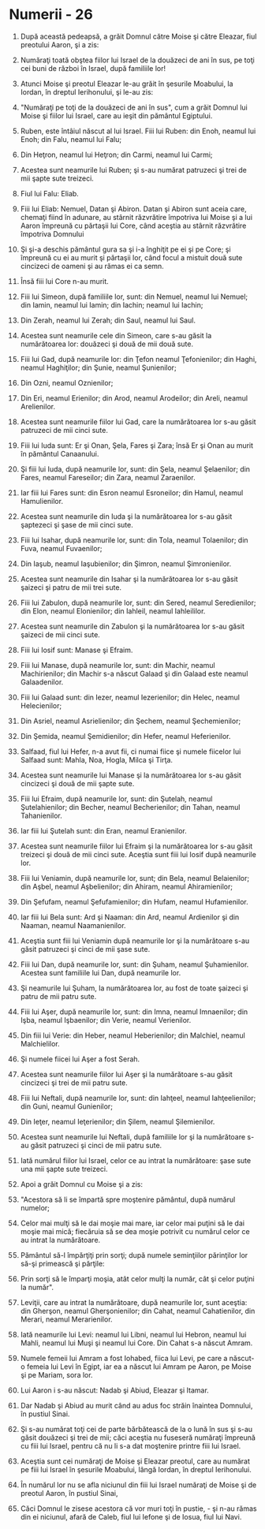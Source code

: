 # Numerii - 26

1. După această pedeapsă, a grăit Domnul către Moise şi către Eleazar, fiul preotului Aaron, şi a zis: 

2. Număraţi toată obştea fiilor lui Israel de la douăzeci de ani în sus, pe toţi cei buni de război în Israel, după familiile lor!

3. Atunci Moise şi preotul Eleazar le-au grăit în şesurile Moabului, la Iordan, în dreptul Ierihonului, şi le-au zis: 

4. "Număraţi pe toţi de la douăzeci de ani în sus", cum a grăit Domnul lui Moise şi fiilor lui Israel, care au ieşit din pământul Egiptului. 

5. Ruben, este întâiul născut al lui Israel. Fiii lui Ruben: din Enoh, neamul lui Enoh; din Falu, neamul lui Falu; 

6. Din Heţron, neamul lui Heţron; din Carmi, neamul lui Carmi; 

7. Acestea sunt neamurile lui Ruben; şi s-au numărat patruzeci şi trei de mii şapte sute treizeci. 

8. Fiul lui Falu: Eliab. 

9. Fiii lui Eliab: Nemuel, Datan şi Abiron. Datan şi Abiron sunt aceia care, chemaţi fiind în adunare, au stârnit răzvrătire împotriva lui Moise şi a lui Aaron împreună cu părtaşii lui Core, când aceştia au stârnit răzvrătire împotriva Domnului 

10. Şi şi-a deschis pământul gura sa şi i-a înghiţit pe ei şi pe Core; şi împreună cu ei au murit şi părtaşii lor, când focul a mistuit două sute cincizeci de oameni şi au rămas ei ca semn. 

11. Însă fiii lui Core n-au murit. 

12. Fiii lui Simeon, după familiile lor, sunt: din Nemuel, neamul lui Nemuel; din Iamin, neamul lui Iamin; din Iachin; neamul lui Iachin; 

13. Din Zerah, neamul lui Zerah; din Saul, neamul lui Saul. 

14. Acestea sunt neamurile cele din Simeon, care s-au găsit la numărătoarea lor: douăzeci şi două de mii două sute. 

15. Fiii lui Gad, după neamurile lor: din Ţefon neamul Ţefonienilor; din Haghi, neamul Haghiţilor; din Şunie, neamul Şunienilor; 

16. Din Ozni, neamul Oznienilor; 

17. Din Eri, neamul Erienilor; din Arod, neamul Arodeilor; din Areli, neamul Arelienilor. 

18. Acestea sunt neamurile fiilor lui Gad, care la numărătoarea lor s-au găsit patruzeci de mii cinci sute. 

19. Fiii lui Iuda sunt: Er şi Onan, Şela, Fares şi Zara; însă Er şi Onan au murit în pământul Canaanului. 

20. Şi fiii lui Iuda, după neamurile lor, sunt: din Şela, neamul Şelaenilor; din Fares, neamul Fareseilor; din Zara, neamul Zaraenilor. 

21. Iar fiii lui Fares sunt: din Esron neamul Esroneilor; din Hamul, neamul Hamulienilor. 

22. Acestea sunt neamurile din Iuda şi la numărătoarea lor s-au găsit şaptezeci şi şase de mii cinci sute. 

23. Fiii lui Isahar, după neamurile lor, sunt: din Tola, neamul Tolaenilor; din Fuva, neamul Fuvaenilor; 

24. Din Iaşub, neamul Iaşubienilor; din Şimron, neamul Şimronienilor. 

25. Acestea sunt neamurile din Isahar şi la numărătoarea lor s-au găsit şaizeci şi patru de mii trei sute. 

26. Fiii lui Zabulon, după neamurile lor, sunt: din Sered, neamul Seredienilor; din Elon, neamul Elonienilor; din Iahleil, neamul Iahleililor. 

27. Acestea sunt neamurile din Zabulon şi la numărătoarea lor s-au găsit şaizeci de mii cinci sute. 

28. Fiii lui Iosif sunt: Manase şi Efraim. 

29. Fiii lui Manase, după neamurile lor, sunt: din Machir, neamul Machirienilor; din Machir s-a născut Galaad şi din Galaad este neamul Galaadenilor. 

30. Fiii lui Galaad sunt: din Iezer, neamul Iezerienilor; din Helec, neamul Helecienilor; 

31. Din Asriel, neamul Asrielienilor; din Şechem, neamul Şechemienilor; 

32. Din Şemida, neamul Şemidienilor; din Hefer, neamul Heferienilor. 

33. Salfaad, fiul lui Hefer, n-a avut fii, ci numai fiice şi numele fiicelor lui Salfaad sunt: Mahla, Noa, Hogla, Milca şi Tirţa. 

34. Acestea sunt neamurile lui Manase şi la numărătoarea lor s-au găsit cincizeci şi două de mii şapte sute. 

35. Fiii lui Efraim, după neamurile lor, sunt: din Şutelah, neamul Şutelahienilor; din Becher, neamul Becherienilor; din Tahan, neamul Tahanienilor. 

36. Iar fiii lui Şutelah sunt: din Eran, neamul Eranienilor. 

37. Acestea sunt neamurile fiilor lui Efraim şi la numărătoarea lor s-au găsit treizeci şi două de mii cinci sute. Aceştia sunt fiii lui Iosif după neamurile lor. 

38. Fiii lui Veniamin, după neamurile lor, sunt; din Bela, neamul Belaienilor; din Aşbel, neamul Aşbelienilor; din Ahiram, neamul Ahiramienilor; 

39. Din Şefufam, neamul Şefufamienilor; din Hufam, neamul Hufamienilor. 

40. Iar fiii lui Bela sunt: Ard şi Naaman: din Ard, neamul Ardienilor şi din Naaman, neamul Naamanienilor. 

41. Aceştia sunt fiii lui Veniamin după neamurile lor şi la numărătoare s-au găsit patruzeci şi cinci de mii şase sute. 

42. Fiii lui Dan, după neamurile lor, sunt: din Şuham, neamul Şuhamienilor. Acestea sunt familiile lui Dan, după neamurile lor. 

43. Şi neamurile lui Şuham, la numărătoarea lor, au fost de toate şaizeci şi patru de mii patru sute. 

44. Fiii lui Aşer, după neamurile lor, sunt: din Imna, neamul Imnaenilor; din Işba, neamul Işbaenilor; din Verie, neamul Verienilor. 

45. Din fiii lui Verie: din Heber, neamul Heberienilor; din Malchiel, neamul Malchielilor. 

46. Şi numele fiicei lui Aşer a fost Serah. 

47. Acestea sunt neamurile fiilor lui Aşer şi la numărătoare s-au găsit cincizeci şi trei de mii patru sute. 

48. Fiii lui Neftali, după neamurile lor, sunt: din Iahţeel, neamul Iahţeelienilor; din Guni, neamul Gunienilor; 

49. Din Ieţer, neamul Ieţerienilor; din Şilem, neamul Şilemienilor. 

50. Acestea sunt neamurile lui Neftali, după familiile lor şi la numărătoare s-au găsit patruzeci şi cinci de mii patru sute. 

51. Iată numărul fiilor lui Israel, celor ce au intrat la numărătoare: şase sute una mii şapte sute treizeci. 

52. Apoi a grăit Domnul cu Moise şi a zis: 

53. "Acestora să li se împartă spre moştenire pământul, după numărul numelor; 

54. Celor mai mulţi să le dai moşie mai mare, iar celor mai puţini să le dai moşie mai mică; fiecăruia  să se dea moşie potrivit cu numărul celor ce au intrat la numărătoare. 

55. Pământul să-l împărţiţi prin sorţi; după numele seminţiilor părinţilor lor să-şi primească şi părţile: 

56. Prin sorţi să le împarţi moşia, atât celor mulţi la număr, cât şi celor puţini la număr". 

57. Leviţii, care au intrat la numărătoare, după neamurile lor, sunt aceştia: din Gherşon, neamul Gherşonienilor; din Cahat, neamul Cahatienilor, din Merari, neamul Merarienilor. 

58. Iată neamurile lui Levi: neamul lui Libni, neamul lui Hebron, neamul lui Mahli, neamul lui Muşi şi neamul lui Core. Din Cahat s-a născut Amram. 

59. Numele femeii lui Amram a fost Iohabed, fiica lui Levi, pe care a născut-o femeia lui Levi în Egipt, iar ea a născut lui Amram pe Aaron, pe Moise şi pe Mariam, sora lor. 

60. Lui Aaron i s-au născut: Nadab şi Abiud, Eleazar şi Itamar. 

61. Dar Nadab şi Abiud au murit când au adus foc străin înaintea Domnului, în pustiul Sinai. 

62. Şi s-au numărat toţi cei de parte bărbătească de la o lună în sus şi s-au găsit douăzeci şi trei de mii; căci aceştia nu fuseseră număraţi împreună cu fiii lui Israel, pentru că nu li s-a dat moştenire printre fiii lui Israel. 

63. Aceştia sunt cei număraţi de Moise şi Eleazar preotul, care au numărat pe fiii lui Israel în şesurile Moabului, lângă Iordan, în dreptul Ierihonului. 

64. În numărul lor nu se afla niciunul din fiii lui Israel număraţi de Moise şi de preotul Aaron, în pustiul Sinai, 

65. Căci Domnul le zisese acestora că vor muri toţi în pustie, - şi n-au rămas din ei niciunul, afară de Caleb, fiul lui Iefone şi de Iosua, fiul lui Navi. 

